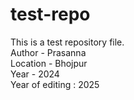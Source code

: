 # test-repo
This is a test repository file.
<br> 
Author - Prasanna<br> Location - Bhojpur
<br> 
Year - 2024 <br> Year of editing : 2025 <br>
